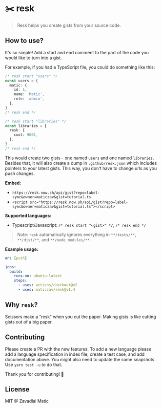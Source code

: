 # :scissors: resk

> Resk helps you create gists from your source code.

## How to use?

It's so simple! Add a start and end comment to the part of the code you would like to turn into a gist.

For example, if you had a TypeScript file, you could do something like this:

```ts
/* resk start "users" */
const users = {
  matic: {
    id: 1,
    name: 'Matic',
    role: 'admin',
  },
}
/* resk end */

/* resk start "libraries" */
const libraries = {
  resk: {
    cool: 9001,
  },
}
/* resk end */
```

This would create two gists - one named `users` and one named `libraries`. Besides that, it will also create a dump in `.github/resk.json` which includes pointers to your latest gists. This way, you don't have to change urls as you push changes.

**Embed:**

- `https://resk.now.sh/api/gist?repo=label-sync&owner=maticzav&gist=tutorial.ts`
- `<script src="https://resk.now.sh/api/gist?repo=label-sync&owner=maticzav&gist=tutorial.ts"></script>`

**Supported languages:**

- Typescript/Javascript: `/* resk start "<gist>" */`, `/* resk end */`

> Note: `resk` automatically ignores everything in `**/tests/**`, `**/dist/**`, and `**/node_modules/**`.

**Example usage:**

```yml
on: [push]

jobs:
  build:
    runs-on: ubuntu-latest
    steps:
      - uses: actions/checkout@v2
      - uses: maticzav/resk@v1.4
```

## Why `resk`?

Scissors make a "resk" when you cut the paper. Making gists is like cutting gists out of a big paper.

## Contributing

Please create a PR with the new features. To add a new language please add a language specification in index file, create a test case, and add documentation above. You might also need to update the some snapshots. Use `yarn test -u` to do that.

Thank you for contributing! :raised_hands:

## License

MIT @ Zavadlal Matic
